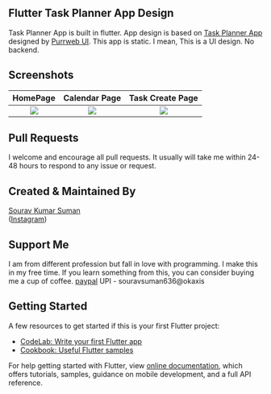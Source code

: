 ## Flutter Task Planner App Design

Task Planner App is built in flutter. App design is based on [Task Planner App](https://dribbble.com/shots/10951333/attachments/2566966?mode=media) designed by [Purrweb UI](https://dribbble.com/purrwebui).
This app is static. I mean, This is a UI design. No backend.

## Screenshots

  HomePage              |   Calendar Page | Task Create Page
:-------------------------:|:-------------------------:|:---------------------:
![](https://github.com/TheAlphaApp/flutter-task-planner-app/blob/master/screenshots/screenshot1.jpg?raw=true)|![](https://github.com/TheAlphaApp/flutter-task-planner-app/blob/master/screenshots/screenshot2.jpg?raw=true)|![](https://github.com/TheAlphaApp/flutter-task-planner-app/blob/master/screenshots/screenshot3.jpg?raw=true)


## Pull Requests

I welcome and encourage all pull requests. It usually will take me within 24-48 hours to respond to any issue or request.

## Created & Maintained By

[Sourav Kumar Suman](https://github.com/TheAlphaApp)  
([Instagram](https://www.instagram.com/souravsuman636))
## Support Me 
I am from different profession but fall in love with programming. I make this in my free time.
If you learn something from this,
you can consider buying me a cup of coffee.
[paypal](https://www.paypal.me/SouravSuman)
UPI - souravsuman636@okaxis

## Getting Started

A few resources to get started if this is your first Flutter project:

- [CodeLab: Write your first Flutter app](https://flutter.dev/docs/get-started/codelab)
- [Cookbook: Useful Flutter samples](https://flutter.dev/docs/cookbook)

For help getting started with Flutter, view
[online documentation](https://flutter.dev/docs), which offers tutorials,
samples, guidance on mobile development, and a full API reference.
